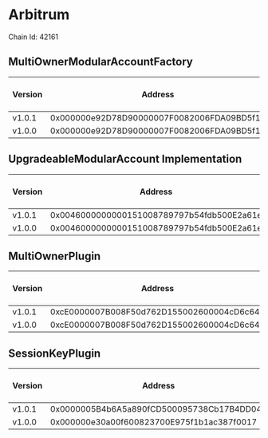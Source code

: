 # Arbitrum
Chain Id: 42161

## MultiOwnerModularAccountFactory

| Version | Address | Explorer Link | Salt | Deploy Script Run |
| ------- | ------------------------------------------ | ---------------------------------------------------------------------------------- | ---------------------------- | ------------------------------------------------------------- |
| v1.0.1  | 0x000000e92D78D90000007F0082006FDA09BD5f11 | [explorer](https://arbiscan.io/address/0x000000e92D78D90000007F0082006FDA09BD5f11) | `0x5db157a188f31855e74efff3` | [run](../../broadcast/Deploy.s.sol/42161/run-1707341559.json) |
| v1.0.0  | 0x000000e92D78D90000007F0082006FDA09BD5f11 | [explorer](https://arbiscan.io/address/0x000000e92D78D90000007F0082006FDA09BD5f11) | `0x5db157a188f31855e74efff3` | [run](../../broadcast/Deploy.s.sol/42161/run-1707341559.json) |

## UpgradeableModularAccount Implementation

| Version | Address | Explorer Link | Salt | Deploy Script Run |
| ------- | ------------------------------------------ | ---------------------------------------------------------------------------------- | ---------------------------- | ------------------------------------------------------------- |
| v1.0.1  | 0x0046000000000151008789797b54fdb500E2a61e | [explorer](https://arbiscan.io/address/0x0046000000000151008789797b54fdb500E2a61e) | `0x3249843e32cfdd3724630092` | [run](../../broadcast/Deploy.s.sol/42161/run-1707341559.json) |
| v1.0.0  | 0x0046000000000151008789797b54fdb500E2a61e | [explorer](https://arbiscan.io/address/0x0046000000000151008789797b54fdb500E2a61e) | `0x3249843e32cfdd3724630092` | [run](../../broadcast/Deploy.s.sol/42161/run-1707341559.json) |

## MultiOwnerPlugin

| Version | Address | Explorer Link | Salt | Deploy Script Run |
| ------- | ------------------------------------------ | ---------------------------------------------------------------------------------- | ---------------------------- | ------------------------------------------------------------- |
| v1.0.1  | 0xcE0000007B008F50d762D155002600004cD6c647 | [explorer](https://arbiscan.io/address/0xcE0000007B008F50d762D155002600004cD6c647) | `0x9292f6fd68967e13eda2502d` | [run](../../broadcast/Deploy.s.sol/42161/run-1707341559.json) |
| v1.0.0  | 0xcE0000007B008F50d762D155002600004cD6c647 | [explorer](https://arbiscan.io/address/0xcE0000007B008F50d762D155002600004cD6c647) | `0x9292f6fd68967e13eda2502d` | [run](../../broadcast/Deploy.s.sol/42161/run-1707341559.json) |

## SessionKeyPlugin

| Version | Address | Explorer Link | Salt | Deploy Script Run |
| ------- | ------------------------------------------ | ---------------------------------------------------------------------------------- | ---------------------------- | ------------------------------------------------------------- |
| v1.0.1  | 0x0000005B4b6A5a890fCD500095738Cb17B4DD042 | [explorer](https://arbiscan.io/address/0x0000005B4b6A5a890fCD500095738Cb17B4DD042) | `0x4e59b44847b379578588920ca78fbf26c0b4956c018f3281ad658000004223aa` | [run](../../broadcast/Deploy.s.sol/42161/run-1707861488.json) |
| v1.0.0  | 0x000000e30a00f600823700E975f1b1ac387f0017 | [explorer](https://arbiscan.io/address/0x000000e30a00f600823700E975f1b1ac387f0017) | `0x27f40fd3b6cb45339dbcecac` | [run](../../broadcast/Deploy.s.sol/42161/run-1707341559.json) |
